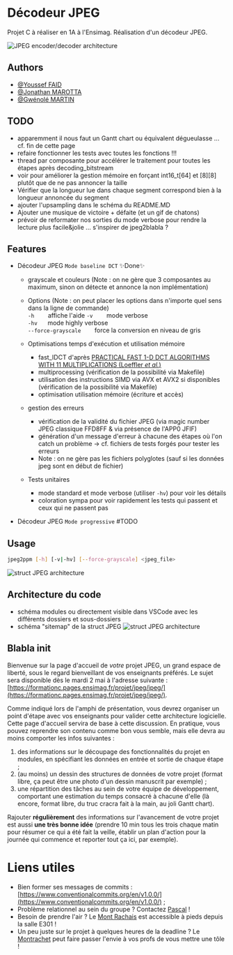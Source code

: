 # Décodeur JPEG

Projet C à réaliser en 1A à l'Ensimag.
Réalisation d'un décodeur JPEG.

![JPEG encoder/decoder architecture](http://JonathanMAROTTA.github.io/JPEG_encoder_decoder_architecture.png?raw=true)

## Authors

- [@Youssef FAID](https://gitlab.ensimag.fr/faidy)
- [@Jonathan MAROTTA](https://github.com/JonathanMAROTTA)
- [@Gwénolé MARTIN](https://gitlab.ensimag.fr/martigwe)

## TODO

- apparemment il nous faut un Gantt chart ou équivalent dégueulasse ... cf. fin de cette page
- refaire fonctionner les tests avec toutes les fonctions !!!
- thread par composante pour accélérer le traitement pour toutes les étapes après decoding_bitstream
- voir pour améliorer la gestion mémoire en forçant int16_t[64] et [8][8] plutôt que de ne pas annoncer la taille
- Vérifier que la longueur lue dans chaque segment correspond bien à la longueur annoncée du segment
- ajouter l'upsampling dans le schéma du README.MD
- Ajouter une musique de victoire + défaite (et un gif de chatons)
- prévoir de reformater nos sorties du mode verbose pour rendre la lecture plus facile&jolie ... s'inspirer de jpeg2blabla ?

## Features

- Décodeur JPEG `Mode baseline DCT`  ✨Done✨
    - grayscale et couleurs (Note : on ne gère que 3 composantes au maximum, sinon on détecte et annonce la non implémentation)
    
    - Options (Note : on peut placer les options dans n'importe quel sens dans la ligne de commande)  
        `-h` &nbsp;&nbsp;&nbsp;&nbsp;&nbsp;&nbsp; affiche l'aide
        `-v` &nbsp;&nbsp;&nbsp;&nbsp;&nbsp;&nbsp; mode verbose  
        `-hv` &nbsp;&nbsp;&nbsp;&nbsp; mode highly verbose  
        `--force-grayscale` &nbsp;&nbsp;&nbsp;&nbsp;&nbsp;&nbsp; force la conversion en niveau de gris  

    - Optimisations temps d'exécution et utilisation mémoire
        - fast_IDCT d'après [PRACTICAL FAST 1-D DCT ALGORITHMS WITH 11 MULTIPLICATIONS (Loeffler *et al.*)](https://formationc.pages.ensimag.fr/projet/jpeg/jpeg/distrib/loeffler.pdf)
        - multiprocessing (vérification de la possibilité via Makefile)
        - utilisation des instructions SIMD via AVX et AVX2 si disponibles (vérification de la possibilité via Makefile)
        - optimisation utilisation mémoire (écriture et accès)

    - gestion des erreurs
        - vérification de la validité du fichier JPEG (via magic number JPEG classique FFD8FF & via présence de l'APP0 JFIF)
        - génération d'un message d'erreur à chacune des étapes où l'on catch un problème
    -> cf. fichiers de tests forgés pour tester les erreurs
        - Note : on ne gère pas les fichiers polyglotes (sauf si les données jpeg sont en début de fichier)

    - Tests unitaires
        - mode standard et mode verbose (utiliser `-hv`) pour voir les détails
        - coloration sympa pour voir rapidement les tests qui passent et ceux qui ne passent pas

- Décodeur JPEG `Mode progressive` #TODO

## Usage

```sh
jpeg2ppm [-h] [-v|-hv] [--force-grayscale] <jpeg_file>
```
![struct JPEG architecture](http://JonathanMAROTTA.github.io/jpeg2ppm-usage.png?raw=true)


## Architecture du code
- schéma modules ou directement visible dans VSCode avec les différents dossiers et sous-dossiers
- schéma "sitemap" de la struct JPEG
![struct JPEG architecture](http://JonathanMAROTTA.github.io/jpeg2ppm_sitemap_graph_6_layer-1.png?raw=true)



## Blabla init

Bienvenue sur la page d'accueil de _votre_ projet JPEG, un grand espace de liberté, sous le regard bienveillant de vos enseignants préférés.
Le sujet sera disponible dès le mardi 2 mai à l'adresse suivante : [https://formationc.pages.ensimag.fr/projet/jpeg/jpeg/](https://formationc.pages.ensimag.fr/projet/jpeg/jpeg/).

Comme indiqué lors de l'amphi de présentation, vous devrez organiser un point d'étape avec vos enseignants pour valider cette architecture logicielle.
Cette page d'accueil servira de base à cette discussion. En pratique, vous pouvez reprendre son contenu comme bon vous semble, mais elle devra au moins comporter les infos suivantes :

1. des informations sur le découpage des fonctionnalités du projet en modules, en spécifiant les données en entrée et sortie de chaque étape ;
2. (au moins) un dessin des structures de données de votre projet (format libre, ça peut être une photo d'un dessin manuscrit par exemple) ;
3. une répartition des tâches au sein de votre équipe de développement, comportant une estimation du temps consacré à chacune d'elle (là encore, format libre, du truc cracra fait à la main, au joli Gantt chart).

Rajouter **régulièrement** des informations sur l'avancement de votre projet est aussi **une très bonne idée** (prendre 10 min tous les trois chaque matin pour résumer ce qui a été fait la veille, établir un plan d'action pour la journée qui commence et reporter tout ça ici, par exemple).

# Liens utiles

- Bien former ses messages de commits : [https://www.conventionalcommits.org/en/v1.0.0/](https://www.conventionalcommits.org/en/v1.0.0/) ;
- Problème relationnel au sein du groupe ? Contactez [Pascal](https://fr.wikipedia.org/wiki/Pascal,_le_grand_fr%C3%A8re) !
- Besoin de prendre l'air ? Le [Mont Rachais](https://fr.wikipedia.org/wiki/Mont_Rachais) est accessible à pieds depuis la salle E301 !
- Un peu juste sur le projet à quelques heures de la deadline ? Le [Montrachet](https://www.vinatis.com/achat-vin-puligny-montrachet) peut faire passer l'envie à vos profs de vous mettre une tôle !
